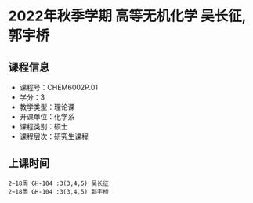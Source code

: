 # 2022年秋季学期 高等无机化学 吴长征, 郭宇桥






## 课程信息

- 课程号：CHEM6002P.01
- 学分：3
- 教学类型：理论课
- 开课单位：化学系
- 课程类别：硕士
- 课程层次：研究生课程

## 上课时间

```
2~18周 GH-104 :3(3,4,5) 吴长征
2~18周 GH-104 :3(3,4,5) 郭宇桥
```


